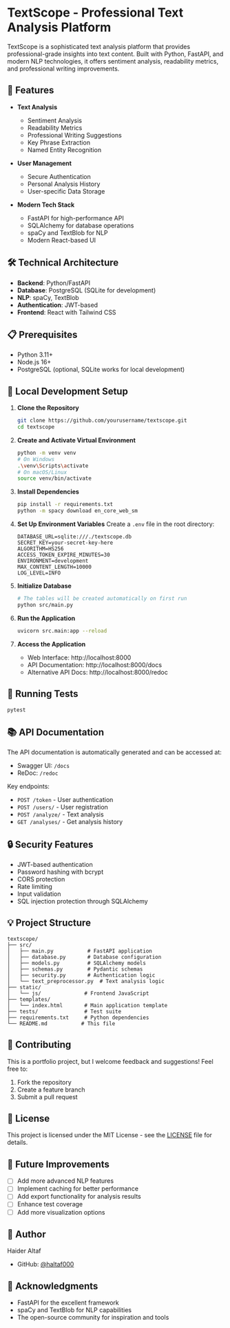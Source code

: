 # TextScope - Professional Text Analysis Platform

TextScope is a sophisticated text analysis platform that provides professional-grade insights into text content. Built with Python, FastAPI, and modern NLP technologies, it offers sentiment analysis, readability metrics, and professional writing improvements.

## 🚀 Features

- **Text Analysis**
  - Sentiment Analysis
  - Readability Metrics
  - Professional Writing Suggestions
  - Key Phrase Extraction
  - Named Entity Recognition

- **User Management**
  - Secure Authentication
  - Personal Analysis History
  - User-specific Data Storage

- **Modern Tech Stack**
  - FastAPI for high-performance API
  - SQLAlchemy for database operations
  - spaCy and TextBlob for NLP
  - Modern React-based UI

## 🛠️ Technical Architecture

- **Backend**: Python/FastAPI
- **Database**: PostgreSQL (SQLite for development)
- **NLP**: spaCy, TextBlob
- **Authentication**: JWT-based
- **Frontend**: React with Tailwind CSS

## 📋 Prerequisites

- Python 3.11+
- Node.js 16+
- PostgreSQL (optional, SQLite works for local development)

## 🚀 Local Development Setup

1. **Clone the Repository**
   ```bash
   git clone https://github.com/yourusername/textscope.git
   cd textscope
   ```

2. **Create and Activate Virtual Environment**
   ```bash
   python -m venv venv
   # On Windows
   .\venv\Scripts\activate
   # On macOS/Linux
   source venv/bin/activate
   ```

3. **Install Dependencies**
   ```bash
   pip install -r requirements.txt
   python -m spacy download en_core_web_sm
   ```

4. **Set Up Environment Variables**
   Create a `.env` file in the root directory:
   ```env
   DATABASE_URL=sqlite:///./textscope.db
   SECRET_KEY=your-secret-key-here
   ALGORITHM=HS256
   ACCESS_TOKEN_EXPIRE_MINUTES=30
   ENVIRONMENT=development
   MAX_CONTENT_LENGTH=10000
   LOG_LEVEL=INFO
   ```

5. **Initialize Database**
   ```bash
   # The tables will be created automatically on first run
   python src/main.py
   ```

6. **Run the Application**
   ```bash
   uvicorn src.main:app --reload
   ```

7. **Access the Application**
   - Web Interface: http://localhost:8000
   - API Documentation: http://localhost:8000/docs
   - Alternative API Docs: http://localhost:8000/redoc

## 🧪 Running Tests

```bash
pytest
```

## 📚 API Documentation

The API documentation is automatically generated and can be accessed at:
- Swagger UI: `/docs`
- ReDoc: `/redoc`

Key endpoints:
- `POST /token` - User authentication
- `POST /users/` - User registration
- `POST /analyze/` - Text analysis
- `GET /analyses/` - Get analysis history

## 🔒 Security Features

- JWT-based authentication
- Password hashing with bcrypt
- CORS protection
- Rate limiting
- Input validation
- SQL injection protection through SQLAlchemy

## 💡 Project Structure

```
textscope/
├── src/
│   ├── main.py           # FastAPI application
│   ├── database.py       # Database configuration
│   ├── models.py         # SQLAlchemy models
│   ├── schemas.py        # Pydantic schemas
│   ├── security.py       # Authentication logic
│   └── text_preprocessor.py  # Text analysis logic
├── static/
│   └── js/              # Frontend JavaScript
├── templates/
│   └── index.html       # Main application template
├── tests/               # Test suite
├── requirements.txt     # Python dependencies
└── README.md           # This file
```

## 🤝 Contributing

This is a portfolio project, but I welcome feedback and suggestions! Feel free to:
1. Fork the repository
2. Create a feature branch
3. Submit a pull request

## 📝 License

This project is licensed under the MIT License - see the [LICENSE](LICENSE) file for details.

## 🎯 Future Improvements

- [ ] Add more advanced NLP features
- [ ] Implement caching for better performance
- [ ] Add export functionality for analysis results
- [ ] Enhance test coverage
- [ ] Add more visualization options

## 👤 Author

Haider Altaf
- GitHub: [@haltaf000](https://github.com/haltaf000)

## 🙏 Acknowledgments

- FastAPI for the excellent framework
- spaCy and TextBlob for NLP capabilities
- The open-source community for inspiration and tools

